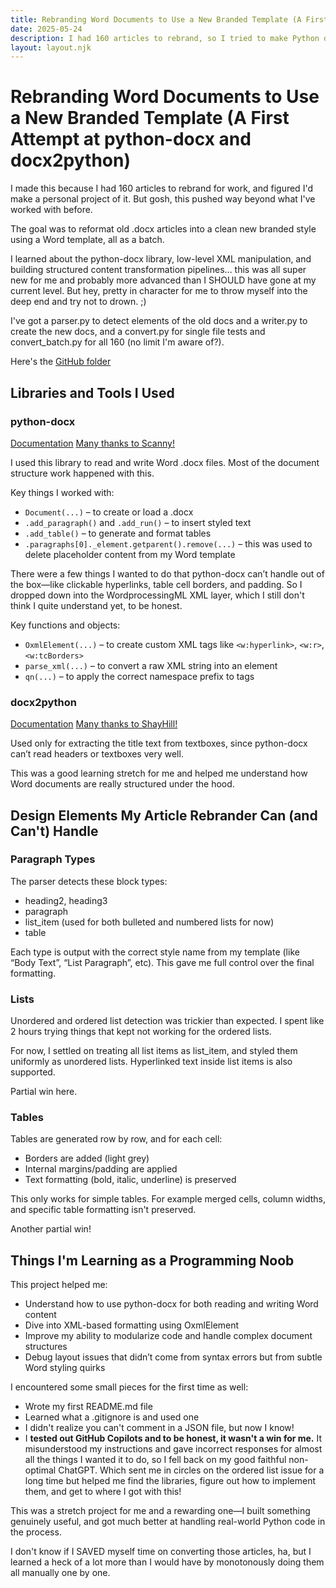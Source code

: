 ```yaml
---
title: Rebranding Word Documents to Use a New Branded Template (A First Attempt at python-docx and docx2python)
date: 2025-05-24
description: I had 160 articles to rebrand, so I tried to make Python do it for me. Mostly successful!
layout: layout.njk
---
```


# Rebranding Word Documents to Use a New Branded Template (A First Attempt at python-docx and docx2python)

 

I made this because I had 160 articles to rebrand for work, and figured I'd make a personal project of it. But gosh, this pushed way beyond what I've worked with before.

The goal was to reformat old .docx articles into a clean new branded style using a Word template, all as a batch. 

I learned about the python-docx library, low-level XML manipulation, and building structured content transformation pipelines... this was all super new for me and probably more advanced than I SHOULD have gone at my current level. But hey, pretty in character for me to throw myself into the deep end and try not to drown. ;) 

I've got a parser.py to detect elements of the old docs and a writer.py to create the new docs, and a convert.py for single file tests and convert_batch.py for all 160 (no limit I'm aware of?).

Here's the [GitHub folder](https://github.com/sae-br/Article-Rebrand)

 
## **Libraries and Tools I Used**

### **python-docx**

[Documentation](https://pypi.org/project/python-docx/)
[Many thanks to Scanny!](https://pypi.org/user/scanny/)

I used this library to read and write Word .docx files. Most of the document structure work happened with this.
  

Key things I worked with:

- `Document(...)` – to create or load a .docx
- `.add_paragraph()` and `.add_run()` – to insert styled text
- `.add_table()` – to generate and format tables
- `.paragraphs[0]._element.getparent().remove(...)` – this was used to delete placeholder content from my Word template

There were a few things I wanted to do that python-docx can’t handle out of the box—like clickable hyperlinks, table cell borders, and padding. So I dropped down into the WordprocessingML XML layer, which I still don't think I quite understand yet, to be honest.

Key functions and objects:

- `OxmlElement(...)` – to create custom XML tags like `<w:hyperlink>`, `<w:r>`, `<w:tcBorders>`
- `parse_xml(...)` – to convert a raw XML string into an element
- `qn(...)` – to apply the correct namespace prefix to tags

 
### **docx2python**

[Documentation](https://pypi.org/project/docx2python/)
[Many thanks to ShayHill!](https://pypi.org/user/ShayHill/)

Used only for extracting the title text from textboxes, since python-docx can’t read headers or textboxes very well.

 
This was a good learning stretch for me and helped me understand how Word documents are really structured under the hood.

 
## **Design Elements My Article Rebrander Can (and Can't) Handle**

  
### **Paragraph Types**

The parser detects these block types:

- heading2, heading3  
- paragraph
- list_item (used for both bulleted and numbered lists for now)
- table

Each type is output with the correct style name from my template (like “Body Text”, “List Paragraph”, etc). This gave me full control over the final formatting.

  
### **Lists**

Unordered and ordered list detection was trickier than expected. I spent like 2 hours trying things that kept not working for the ordered lists.

For now, I settled on treating all list items as list_item, and styled them uniformly as unordered lists. Hyperlinked text inside list items is also supported.

Partial win here.
  

### **Tables**

Tables are generated row by row, and for each cell:

- Borders are added (light grey)
- Internal margins/padding are applied
- Text formatting (bold, italic, underline) is preserved

This only works for simple tables. For example merged cells, column widths, and specific table formatting isn't preserved.

Another partial win!

 

## **Things I'm Learning as a Programming Noob**

This project helped me:

- Understand how to use python-docx for both reading and writing Word content
- Dive into XML-based formatting using OxmlElement
- Improve my ability to modularize code and handle complex document structures
- Debug layout issues that didn’t come from syntax errors but from subtle Word styling quirks

I encountered some small pieces for the first time as well:

- Wrote my first README.md file
- Learned what a .gitignore is and used one
- I didn't realize you can't comment in a JSON file, but now I know!
- I **tested out GitHub Copilots and to be honest, it wasn't a win for me.** It misunderstood my instructions and gave incorrect responses for almost all the things I wanted it to do, so I fell back on my good faithful non-optimal ChatGPT. Which sent me in circles on the ordered list issue for a long time but helped me find the libraries, figure out how to implement them, and get to where I got with this!

 
This was a stretch project for me and a rewarding one—I built something genuinely useful, and got much better at handling real-world Python code in the process. 

I don't know if I SAVED myself time on converting those articles, ha, but I learned a heck of a lot more than I would have by monotonously doing them all manually one by one.